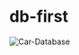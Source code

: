 # db-first
![Car-Database](https://user-images.githubusercontent.com/111912307/208476616-19d80319-7694-4d30-8b74-e956408dc134.PNG)
